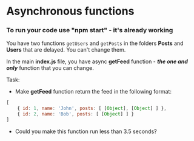 <h1>Asynchronous functions</h1>

<h3>To run your code use "npm start" - it's already working</h3>

You have two functions `getUsers` and `getPosts` in the folders **Posts** and **Users** that are delayed. You can't change them.

In the main **index.js** file, you have async **getFeed** function - **_the one and only_** function that you can change.

Task:
- Make **getFeed** function return the feed in the following format:
```js
[
    { id: 1, name: 'John', posts: [ [Object], [Object] ] },
    { id: 2, name: 'Bob', posts: [ [Object] ] }
]
```
- Could you make this function run less than 3.5 seconds?
